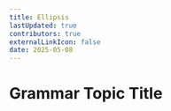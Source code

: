 ```yaml
---
title: Ellipsis
lastUpdated: true
contributors: true
externalLinkIcon: false
date: 2025-05-08
---
```

# Grammar Topic Title
